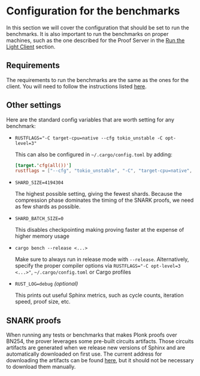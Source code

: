 # Configuration for the benchmarks

In this section we will cover the configuration that should be set to run the benchmarks. It is also
important to run the benchmarks on proper machines, such as the one described for the Proof Server in
the [Run the Light Client](../run/overview.md) section.

## Requirements

The requirements to run the benchmarks are the same as the ones for the client. You will need to follow
the instructions listed [here](../run/configuration.md).

## Other settings

Here are the standard config variables that are worth setting for any benchmark:

- `RUSTFLAGS="-C target-cpu=native --cfg tokio_unstable -C opt-level=3"`

  This can also be configured in `~/.cargo/config.toml` by adding:
    ```toml
    [target.'cfg(all())']
    rustflags = ["--cfg", "tokio_unstable", "-C", "target-cpu=native", "-C", "opt-level=3"]
    ```

- `SHARD_SIZE=4194304`

  The highest possible setting, giving the fewest shards. Because the compression phase dominates the timing of the
  SNARK proofs, we need as few shards as possible.

- `SHARD_BATCH_SIZE=0`

  This disables checkpointing making proving faster at the expense of higher memory usage

- `cargo bench --release <...>`

  Make sure to always run in release mode with `--release`. Alternatively, specify the proper compiler options via
  `RUSTFLAGS="-C opt-level=3 <...>"`, `~/.cargo/config.toml` or Cargo profiles

- `RUST_LOG=debug` _(optional)_

  This prints out useful Sphinx metrics, such as cycle counts, iteration speed, proof size, etc.

## SNARK proofs

When running any tests or benchmarks that makes Plonk proofs over BN254, the prover leverages some pre-built circuits
artifacts. Those circuits artifacts are generated when we release new versions of Sphinx and are automatically
downloaded on first use. The current address for downloading the artifacts can be found
[here](https://github.com/lurk-lab/sphinx/blob/dev/prover/src/install.rs), but it should not be necessary to download
them manually.
